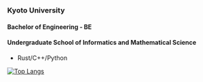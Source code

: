 ###  Kyoto University
#### Bachelor of Engineering - BE
#### Undergraduate School of Informatics and Mathematical Science

+ Rust/C++/Python

[![Top Langs](https://github-readme-stats.vercel.app/api/top-langs/?username=sun-jacobi)](https://github.com/anuraghazra/github-readme-stats)
